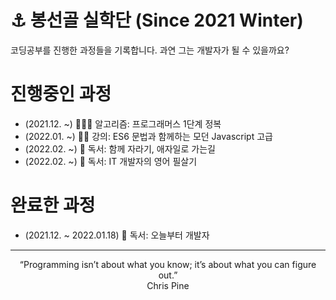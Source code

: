 # ⚓ 봉선골 실학단 (Since 2021 Winter)

코딩공부를 진행한 과정들을 기록합니다. 과연 그는 개발자가 될 수 있을까요?

# 진행중인 과정

-   (2021.12. ~) 👩🏻‍💻 알고리즘: 프로그래머스 1단계 정복
-   (2022.01. ~) 👨‍🏫 강의: ES6 문법과 함께하는 모던 Javascript 고급
-   (2022.02. ~) 📗 독서: 함께 자라기, 애자일로 가는길
-   (2022.02. ~) 📔 독서: IT 개발자의 영어 필살기

# 완료한 과정

-   (2021.12. ~ 2022.01.18) 📕 독서: 오늘부터 개발자

---

<p align="center">“Programming isn’t about what you know; it’s about what you can figure out.”<br>Chris Pine</p>
